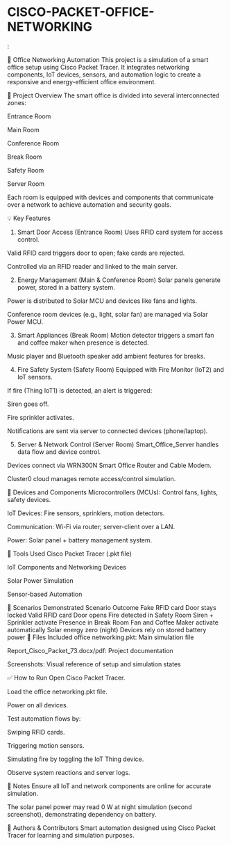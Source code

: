 # CISCO-PACKET-OFFICE-NETWORKING


:

📡 Office Networking Automation
This project is a simulation of a smart office setup using Cisco Packet Tracer. It integrates networking components, IoT devices, sensors, and automation logic to create a responsive and energy-efficient office environment.

🏢 Project Overview
The smart office is divided into several interconnected zones:

Entrance Room

Main Room

Conference Room

Break Room

Safety Room

Server Room

Each room is equipped with devices and components that communicate over a network to achieve automation and security goals.

💡 Key Features
1. Smart Door Access (Entrance Room)
Uses RFID card system for access control.

Valid RFID card triggers door to open; fake cards are rejected.

Controlled via an RFID reader and linked to the main server.

2. Energy Management (Main & Conference Room)
Solar panels generate power, stored in a battery system.

Power is distributed to Solar MCU and devices like fans and lights.

Conference room devices (e.g., light, solar fan) are managed via Solar Power MCU.

3. Smart Appliances (Break Room)
Motion detector triggers a smart fan and coffee maker when presence is detected.

Music player and Bluetooth speaker add ambient features for breaks.

4. Fire Safety System (Safety Room)
Equipped with Fire Monitor (IoT2) and IoT sensors.

If fire (Thing IoT1) is detected, an alert is triggered:

Siren goes off.

Fire sprinkler activates.

Notifications are sent via server to connected devices (phone/laptop).

5. Server & Network Control (Server Room)
Smart_Office_Server handles data flow and device control.

Devices connect via WRN300N Smart Office Router and Cable Modem.

Cluster0 cloud manages remote access/control simulation.

📡 Devices and Components
Microcontrollers (MCUs): Control fans, lights, safety devices.

IoT Devices: Fire sensors, sprinklers, motion detectors.

Communication: Wi-Fi via router; server-client over a LAN.

Power: Solar panel + battery management system.

🔧 Tools Used
Cisco Packet Tracer (.pkt file)

IoT Components and Networking Devices

Solar Power Simulation

Sensor-based Automation

🧪 Scenarios Demonstrated
Scenario	Outcome
Fake RFID card	Door stays locked
Valid RFID card	Door opens
Fire detected in Safety Room	Siren + Sprinkler activate
Presence in Break Room	Fan and Coffee Maker activate automatically
Solar energy zero (night)	Devices rely on stored battery power
📁 Files Included
office networking.pkt: Main simulation file

Report_Cisco_Packet_73.docx/pdf: Project documentation

Screenshots: Visual reference of setup and simulation states

✅ How to Run
Open Cisco Packet Tracer.

Load the office networking.pkt file.

Power on all devices.

Test automation flows by:

Swiping RFID cards.

Triggering motion sensors.

Simulating fire by toggling the IoT Thing device.

Observe system reactions and server logs.

📌 Notes
Ensure all IoT and network components are online for accurate simulation.

The solar panel power may read 0 W at night simulation (second screenshot), demonstrating dependency on battery.

🧠 Authors & Contributors
Smart automation designed using Cisco Packet Tracer for learning and simulation purposes.
